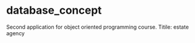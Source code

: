 # database_concept
Second application for object oriented programming course. Titile: estate agency
